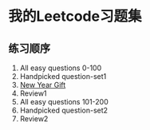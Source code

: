 # 我的Leetcode习题集
## 练习顺序
1. All easy questions 0-100
2. Handpicked question-set1
3. [New Year Gift](https://www.teamblind.com/article/New-Year-Gift---Curated-List-of-Top-75-LeetCode-Questions-to-Save-Your-Time-OaM1orEU)<br/>
4. Review1
5. All easy questions 101-200
6. Handpicked question-set2
7. Review2
